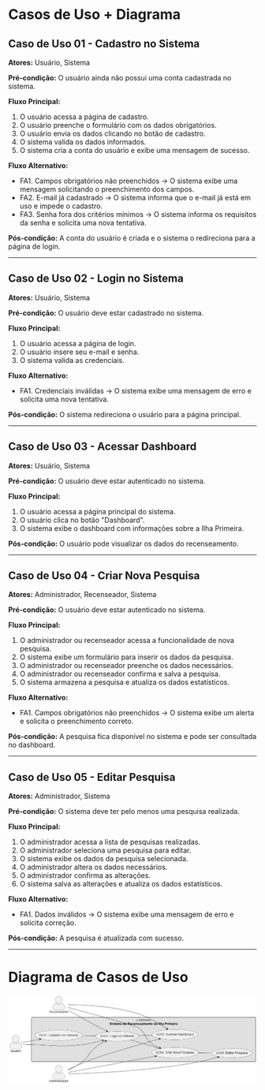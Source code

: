 # Casos de Uso + Diagrama

## Caso de Uso 01 - Cadastro no Sistema
**Atores:** Usuário, Sistema

**Pré-condição:** O usuário ainda não possui uma conta cadastrada no sistema.

**Fluxo Principal:**
1. O usuário acessa a página de cadastro.
2. O usuário preenche o formulário com os dados obrigatórios.
3. O usuário envia os dados clicando no botão de cadastro.
4. O sistema valida os dados informados.
5. O sistema cria a conta do usuário e exibe uma mensagem de sucesso.

**Fluxo Alternativo:**
- FA1. Campos obrigatórios não preenchidos → O sistema exibe uma mensagem solicitando o preenchimento dos campos.
- FA2. E-mail já cadastrado → O sistema informa que o e-mail já está em uso e impede o cadastro.
- FA3. Senha fora dos critérios mínimos → O sistema informa os requisitos da senha e solicita uma nova tentativa.

**Pós-condição:** A conta do usuário é criada e o sistema o redireciona para a página de login.

---

## Caso de Uso 02 - Login no Sistema
**Atores:** Usuário, Sistema

**Pré-condição:** O usuário deve estar cadastrado no sistema.

**Fluxo Principal:**
1. O usuário acessa a página de login.
2. O usuário insere seu e-mail e senha.
3. O sistema valida as credenciais.

**Fluxo Alternativo:**
- FA1. Credenciais inválidas → O sistema exibe uma mensagem de erro e solicita uma nova tentativa.

**Pós-condição:** O sistema redireciona o usuário para a página principal.

---

## Caso de Uso 03 - Acessar Dashboard
**Atores:** Usuário, Sistema

**Pré-condição:** O usuário deve estar autenticado no sistema.

**Fluxo Principal:**
1. O usuário acessa a página principal do sistema.
2. O usuário clica no botão "Dashboard".
3. O sistema exibe o dashboard com informações sobre a Ilha Primeira.

**Pós-condição:** O usuário pode visualizar os dados do recenseamento.

---

## Caso de Uso 04 - Criar Nova Pesquisa
**Atores:** Administrador, Recenseador, Sistema

**Pré-condição:** O usuário deve estar autenticado no sistema.

**Fluxo Principal:**
1. O administrador ou recenseador acessa a funcionalidade de nova pesquisa.
2. O sistema exibe um formulário para inserir os dados da pesquisa.
3. O administrador ou recenseador preenche os dados necessários.
4. O administrador ou recenseador confirma e salva a pesquisa.
5. O sistema armazena a pesquisa e atualiza os dados estatísticos.

**Fluxo Alternativo:**
- FA1. Campos obrigatórios não preenchidos → O sistema exibe um alerta e solicita o preenchimento correto.

**Pós-condição:** A pesquisa fica disponível no sistema e pode ser consultada no dashboard.

---

## Caso de Uso 05 - Editar Pesquisa
**Atores:** Administrador, Sistema

**Pré-condição:** O sistema deve ter pelo menos uma pesquisa realizada.

**Fluxo Principal:**
1. O administrador acessa a lista de pesquisas realizadas.
2. O administrador seleciona uma pesquisa para editar.
3. O sistema exibe os dados da pesquisa selecionada.
4. O administrador altera os dados necessários.
5. O administrador confirma as alterações.
6. O sistema salva as alterações e atualiza os dados estatísticos.

**Fluxo Alternativo:**
- FA1. Dados inválidos → O sistema exibe uma mensagem de erro e solicita correção.

**Pós-condição:** A pesquisa é atualizada com sucesso.

---

# Diagrama de Casos de Uso

![Diagrama de Caso de Uso](../assets/Casos_de_Uso/Casos_de_Uso.png)